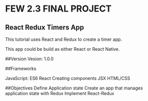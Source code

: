# FEW 2.3 FINAL PROJECT 
## React Redux Timers App 

This tutorial uses React and Redux to create a timer app.

This app could be build as either React or React Native.

##Version
Vesion: 1.0.0

##Frameworks 

JavaScript: ES6
React
Creating components
JSX
HTML/CSS

##Objectives
Define Application state
Create an app that manages application state with Redux
Implement React-Redux